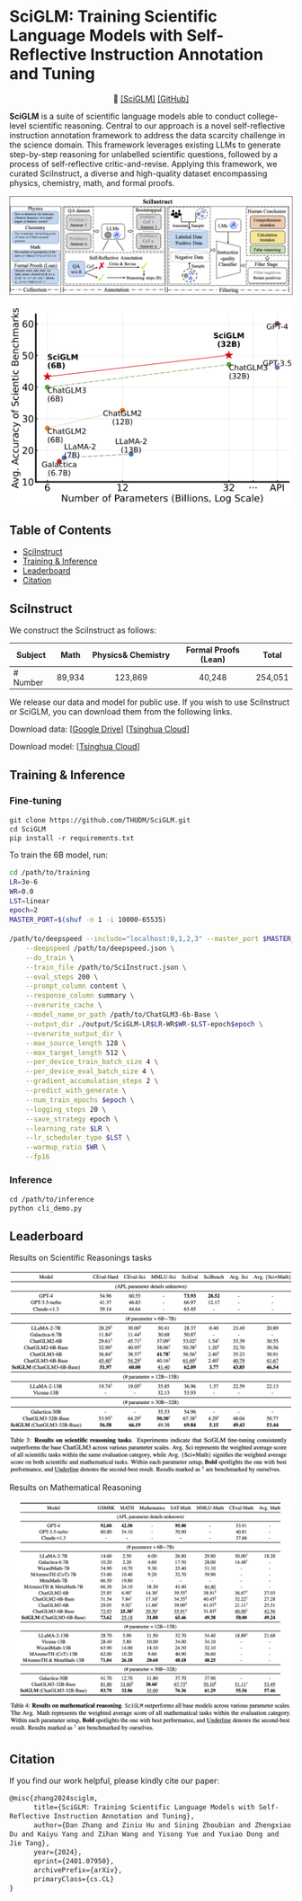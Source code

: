 # SciGLM: Training Scientific Language Models with Self-Reflective Instruction Annotation and Tuning

<p align="center">
📃 <a href="https://arxiv.org/abs/2401.07950" target="_blank">[SciGLM]</a> <a href="https://github.com/THUDM/SciGLM" target="_blank">[GitHub]</a> <br>
</p>

**SciGLM** is a suite of scientific language models able to conduct college-level scientific reasoning. Central to our approach is a novel self-reflective instruction annotation framework to address the data scarcity challenge in the science domain. This framework leverages existing LLMs to generate step-by-step reasoning for unlabelled scientific questions, followed by a process of self-reflective critic-and-revise. Applying this framework, we curated SciInstruct, a diverse and high-quality dataset encompassing physics, chemistry, math, and formal proofs.

![](./assets/SciInstruct.png)

![](./assets/models_sci.png)

## **Table of Contents**

- [SciInstruct](#introduction)
- [Training & Inference](#Training&Inference)
- [Leaderboard](#Leaderboard)
- [Citation](#Citation)

## **SciInstruct**

We construct the SciInstruct as follows:

| Subject  |  Math  | Physics\& Chemistry | Formal Proofs (Lean) | Total   |
| -------- | :----: | :------------------: | :------------------: | ------- |
| # Number | 89,934 |       123,869       |        40,248        | 254,051 |

We release our data and model for public use. If you wish to use SciInstruct or SciGLM, you can download them from the following links.

Download data:
[[Google Drive](https://drive.google.com/file/d/1UlvMEau9659BoBxbMG6sk-oKaiIIO-hJ/view?usp=sharing)]
[[Tsinghua Cloud](https://cloud.tsinghua.edu.cn/d/da691b9466544d55be8e/)]

Download model:
[[Tsinghua Cloud](https://cloud.tsinghua.edu.cn/d/70e9cc379c204987820e/)]

## **Training & Inference**

### **Fine-tuning**

```
git clone https://github.com/THUDM/SciGLM.git
cd SciGLM
pip install -r requirements.txt
```

To train the 6B model, run:

```bash
cd /path/to/training
LR=3e-6
WR=0.0
LST=linear
epoch=2
MASTER_PORT=$(shuf -n 1 -i 10000-65535)

/path/to/deepspeed --include="localhost:0,1,2,3" --master_port $MASTER_PORT main.py \
    --deepspeed /path/to/deepspeed.json \
    --do_train \
    --train_file /path/to/SciInstruct.json \
    --eval_steps 200 \
    --prompt_column content \
    --response_column summary \
    --overwrite_cache \
    --model_name_or_path /path/to/ChatGLM3-6b-Base \
    --output_dir ./output/SciGLM-LR$LR-WR$WR-$LST-epoch$epoch \
    --overwrite_output_dir \
    --max_source_length 128 \
    --max_target_length 512 \
    --per_device_train_batch_size 4 \
    --per_device_eval_batch_size 4 \
    --gradient_accumulation_steps 2 \
    --predict_with_generate \
    --num_train_epochs $epoch \
    --logging_steps 20 \
    --save_strategy epoch \
    --learning_rate $LR \
    --lr_scheduler_type $LST \
    --warmup_ratio $WR \
    --fp16
```

### Inference

```
cd /path/to/inference
python cli_demo.py
```

## **Leaderboard**

Results on Scientific Reasonings tasks

![](./assets/Sci_Results.png)

Results on Mathematical Reasoning

![](./assets/Math_Results.png)

## **Citation**

If you find our work helpful, please kindly cite our paper:

```
@misc{zhang2024sciglm,
      title={SciGLM: Training Scientific Language Models with Self-Reflective Instruction Annotation and Tuning}, 
      author={Dan Zhang and Ziniu Hu and Sining Zhoubian and Zhengxiao Du and Kaiyu Yang and Zihan Wang and Yisong Yue and Yuxiao Dong and Jie Tang},
      year={2024},
      eprint={2401.07950},
      archivePrefix={arXiv},
      primaryClass={cs.CL}
}
```
